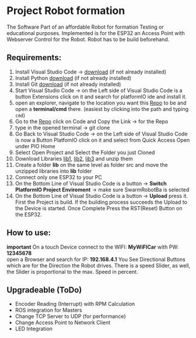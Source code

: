 # Project Robot formation

The Software Part of an affordable Robot for formation Testing or educational purposes.
Implemented is for the ESP32 an Access Point with Webserver Control for the Robot.
Robot has to be build beforehand.


## Requirements:

1. Install Visual Studio Code -> [download](https://code.visualstudio.com/Download) (if not already installed)
2. Install Python [download](https://www.python.org/downloads/) (if not already installed)
3. Install Git [download](https://git-scm.com/downloads) (if not already installed)
4. Start Visual Studio Code -> on the Left side of Visual Studio Code is a button Extensions click on it and search for platformIO ide and install it.
5. open an explorer, navigate to the location you want this [Repo](https://github.com/goldeng0d/SwarmRobotBa.git) to be and open a **terminal/cmd** there. (easiest by clicking into the path and typing `cmd`)
6. Go to the [Repo](https://github.com/goldeng0d/SwarmRobotBa.git) click on Code and Copy the Link ->  for the Repo
7. type in the opened terminal -> git clone <replace-with-link-here>
8. Go Back to Visual Studio Code -> on the Left side of Visual Studio Code is now a Button PlatfomIO click on it and select from Quick Access Open under PIO Home
9. Select Open Project and Select the Folder you just Cloned
10. Download Libraries [lib1](https://github.com/me-no-dev/AsyncTCP/archive/refs/heads/master.zip), [lib2](https://github.com/me-no-dev/ESPAsyncWebServer/archive/refs/heads/master.zip), [lib3](https://github.com/adafruit/Adafruit_NeoPixel/archive/refs/heads/master.zip) and unzip them
11. Create a folder **lib** on the same level as folder src and move the unzipped libraries into **lib** folder
10. Connect only one ESP32 to your PC
11. On the Bottom Line of Visual Studio Code is a button -> **Switch PlatformIO Project Enviroment** -> make sure SwarmRobotBa is selected
12. On the Bottom Line of Visual Studio Code is a button -> **Upload** press it.
First the Project is build. If the building process succeeds the Upload to the Device is started.
Once Complete Press the RST(Reset) Button on the ESP32.

## How to use:

**important** On a touch Device connect to the 
WIFI: **MyWiFICar** with 
PW:   **12345678**  
open a Browser and search for 
IP: **192.168.4.1**
You See Directional Buttons which are for the Direction the Robot drives.
There is a speed Slider, as well, the Slider is proportional to the max. Speed in percent.


## Upgradeable (ToDo)

- Encoder Reading (Interrupt) with RPM Calculation
- ROS integration for Masters
- Change TCP Server to UDP (for performance)
- Change Access Point to Network Client
- LED Integration

